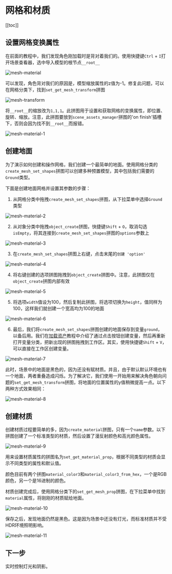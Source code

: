 # 网格和材质

[[toc]]

## 设置网格变换属性

在前面的教程中，我们发现角色刚加载时是背对着我们的。使用快捷键`Ctrl` + `I`打开场景查看器，选中导入模型的根节点`__root__`

![mesh-material](https://cdn.zjbku.com/start/mesh-material.jpg)

可以发现，角色背对我们的原因是，模型缩放属性的z值为-1。修复此问题，可以在网格分类下，找到`set_get_mesh_transform`拼图

![mesh-transform](https://cdn.zjbku.com/start/mesh-transform.jpg)

将`__root__`的缩放改为`1,1,1`。此拼图用于设置和获取网格的变换属性，即位置、旋转、缩放。注意，此拼图要放到`scene_assets_manager`拼图的'on finish'插槽下，否则会因为找不到`__root__`而报错。

![mesh-material-1](https://cdn.zjbku.com/start/mesh-material-1.png)

## 创建地面

为了演示如何创建和操作网格，我们创建一个最简单的地面。使用网格分类的`create_mesh_set_shapes`拼图可以创建多种预置模型，其中包括我们需要的`Ground`类型。

下面是创建地面网格并设置其参数的步骤：

1. 从网格分类中拖拽`create_mesh_set_shapes`拼图，从下拉菜单中选择`Ground`类型

![mesh-material-2](https://cdn.zjbku.com/start/mesh-material-2.png)

2. 从对象分类中拖拽`object_create`拼图，快捷键`Shift` + `O`，取消勾选`isEmpty`，将其连接到`create_mesh_set_shapes`拼图的`options`参数上

![mesh-material-3](https://cdn.zjbku.com/start/mesh-material-3.png)

3. 在`create_mesh_set_shapes`拼图上右键，点击末尾的`创建 'option'`

![mesh-material-4](https://cdn.zjbku.com/start/mesh-material-4.png)

4. 将右键创建的选项拼图拖拽到`object_create`拼图中。注意，此拼图仅在`object_create`拼图内部有效

![mesh-material-5](https://cdn.zjbku.com/start/mesh-material-5.png)

5. 将选项`width`值设为100，然后复制此拼图，将选项切换为`height`，值同样为100，这样我们就创建一个宽高均为100的地面

![mesh-material-6](https://cdn.zjbku.com/start/mesh-material-6.png)

6. 最后，我们将`create_mesh_set_shapes`拼图创建的地面保存到变量`ground`，以备后用。我们在[加载资产](./3-load-assets.md)教程中介绍了通过点击按钮创建变量，然后再重新打开变量分类，把新出现的拼图拖拽到工作区。其实，使用快捷键`Shift` + `V`，可以直接在工作区创建变量。

![mesh-material-7](https://cdn.zjbku.com/start/mesh-material-7.png)

此时，场景中的地面是黑色的，因为还没有赋材质。并且，由于默认默认环境也有一个地面，两者重叠造成闪烁。为了解决它，我们使用一开始用来解决角色朝向问题的`set_get_mesh_transform`拼图，将地面的位置属性的y值稍微提高一点。以下两种方式效果相同：

![mesh-material-8](https://cdn.zjbku.com/start/mesh-material-8.png)

## 创建材质

创建材质过程要简单的多，因为`create_material`拼图，只有一个`name`参数。以下拼图创建了一个标准类型的材质，然后设置了漫反射颜色和高光颜色属性。

![mesh-material-9](https://cdn.zjbku.com/start/mesh-material-9.png)

用来设置材质属性的拼图名为`set_get_material_prop`，根据不同类型的材质会显示不同类型的属性和默认值。

颜色目前有两个拼图`material_color3`和`material_color3_from_hex`，一个是RGB颜色，另一个是16进制的颜色。

材质创建完成后，使用网格分类下的`set_get_mesh_prop`拼图，在下拉菜单中找到`material`属性，将刚刚的材质赋给地面。

![mesh-material-10](https://cdn.zjbku.com/start/mesh-material-10.png)

保存之后，发现地面仍然是黑色。这是因为场景中还没有灯光，而标准材质并不受HDR环境照明影响。

![mesh-material-11](https://cdn.zjbku.com/start/mesh-material-11.jpg)

## 下一步

实时控制灯光和阴影。